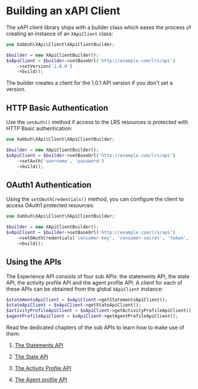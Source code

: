 Building an xAPI Client
=======================

The xAPI client library ships with a builder class which eases the process of
creating an instance of an ``XApiClient`` class:

```php
use Xabbuh\XApi\Client\XApiClientBuilder;

$builder = new XApiClientBuilder();
$xApiClient = $builder->setBaseUrl('http://example.com/lrs/api')
    ->setVersion('1.0.0')
    ->build();
```

The builder creates a client for the 1.0.1 API version if you don't set a version.

HTTP Basic Authentication
-------------------------

Use the ``setAuth()`` method if access to the LRS resources is protected with
HTTP Basic authentication:

```php
use Xabbuh\XApi\Client\XApiClientBuilder;

$builder = new XApiClientBuilder();
$xApiClient = $builder->setBaseUrl('http://example.com/lrs/api')
    ->setAuth('username', 'password')
    ->build();
```

OAuth1 Authentication
---------------------

Using the ``setOAuthCredentials()`` method, you can configure the client to
access OAuth1 protected resources:

```php
use Xabbuh\XApi\Client\XApiClientBuilder;

$builder = new XApiClientBuilder();
$xApiClient = $builder->setBaseUrl('http://example.com/lrs/api')
    ->setOAuthCredentials('consumer-key', 'consumer-secret', 'token', 'token-secret')
    ->build();
```

Using the APIs
--------------

The Experience API consists of four sub APIs: the statements API, the state API,
the activity profile API and the agent profile API. A client for each of these
APIs can be obtained from the global ``XApiClient`` instance:

```php
$statementsApiClient = $xApiClient->getStatementsApiClient();
$stateApiClient = $xApiClient->getStateApiClient();
$activityProfileApiClient = $xApiClient->getActivityProfileApiClient();
$agentProfileApiClient = $xApiClient->getAgentProfileApiClient();
```

Read the dedicated chapters of the sub APIs to learn how to make use of them:

1. [The Statements API](statements.md)

1. [The State API](state.md)

1. [The Activity Profile API](activity_profile.md)

1. [The Agent profile API](agent_profile.md)
